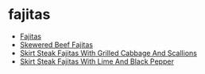 # fajitas

 * [Fajitas](index/f/fajitas-240849.json)
 * [Skewered Beef Fajitas](index/s/skewered-beef-fajitas-103631.json)
 * [Skirt Steak Fajitas With Grilled Cabbage And Scallions](index/s/skirt-steak-fajitas-with-grilled-cabbage-and-scallions-51214630.json)
 * [Skirt Steak Fajitas With Lime And Black Pepper](index/s/skirt-steak-fajitas-with-lime-and-black-pepper-106578.json)
